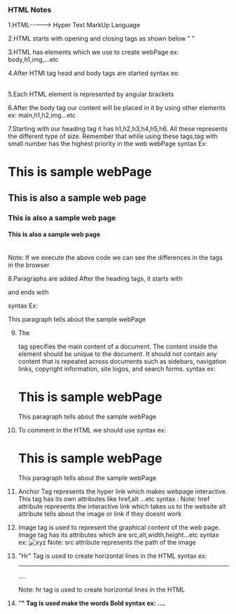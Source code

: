 ### HTML Notes
1.HTML-----> Hyper Text MarkUp Language

2.HTML starts with opening and closing tags as shown below
             "<html>  </html>"

3.HTML has elements which we use to create webPage
   ex: body,h1,img,...etc

4.After HTMl tag head and body tags are started
    syntax ex:  <html>  
                   <head>
                   </head>           
                   <body>
                   </body>
                </html>  

5.Each HTML  element is represented by angular brackets

6.After the body tag our content will be placed in it by using other elements
      ex: main,h1,h2,img...etc

7.Starting with our heading tag it has h1,h2,h3,h4,h5,h6. All these represents the different 
type of size. Remember that while using these tags,tag with small number has the highest priority
in the web webPage 
        syntax Ex: <html>             
                      <body>
                      <h1> This is sample webPage </h1>
                      <h2> This is also a sample web page </h2>
                      <h3> This is also a sample web page </h3>
                      <h4> This is also a sample web page </h4>
                      </body>
                   </html>       
        Note: If we execute the above code we can see the differences in the tags in the browser

8.Paragraphs are added After the heading tags, it starts with <p> and ends with </p>
        syntax Ex: <p> This paragraph tells about the sample webPage</p>

9. The <main> tag specifies the main content of a document. 
The content inside the <main> element should be unique to the document. 
It should not contain any content that is repeated across documents such as sidebars, 
navigation links, copyright information, site logos, and search forms.
       syntax ex:  <html>             
                      <body>
                       <main>
                        <h1> This is sample webPage </h1>
                        <p> This paragraph tells about the sample webPage</p>
                       </main>
                      </body>
                   </html>       

10. To comment in the HTML we should use  <!-- This is comment -->
            syntax ex: <html>             
                        <body>
                         <main>
                          <h1> This is sample webPage </h1>
                          <p> This paragraph tells about the sample webPage</p>
                          <!-- syntax example for the comment -->
                         </main>
                        </body>
                       </html> 

11. Anchor Tag represents the hyper link which makes webpage interactive.
    This tag has its own attributes like href,alt ...etc
         syntax : <a href="WWW.xyz.com" alt="xyz"></a>
    Note: href attribute represents the interactive link which takes us to the website
          alt attribute tells about the image or link if they doesnt work

12. Image tag is used to represent the graphical content of the web page.
    Image tag has its attributes which are src,alt,width,height...etc
              syntax ex: <img src="image path" alt="xyz">
              Note: src attribute represents the path of the image

13. "Hr" Tag is used to create horizontal lines in the HTML
             syntax ex: <hr> <p>....</p>
             Note: hr tag is used to create horizontal lines in the HTML

14. "<b>" Tag is used make the words Bold
             syntax ex: <b>....</b>
                        